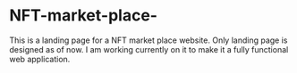 # NFT-market-place-
This is a landing page for a NFT market place website. Only landing page is designed as of now. I am working currently on it to make it a fully functional web application. 
